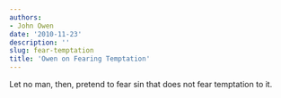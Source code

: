 ```yaml
---
authors:
- John Owen
date: '2010-11-23'
description: ''
slug: fear-temptation
title: 'Owen on Fearing Temptation'
---
```

Let no man, then, pretend to fear sin that does not fear temptation to it.



